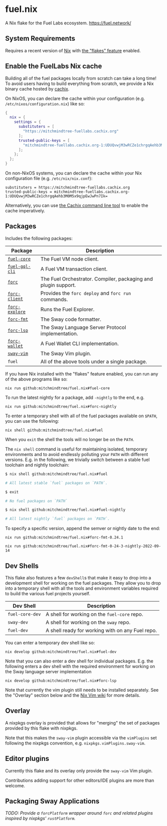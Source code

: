 # fuel.nix

A Nix flake for the Fuel Labs ecosystem. https://fuel.network/

## System Requirements

Requires a recent version of [Nix][nix-manual] with [the "flakes"
feature][nix-flakes] enabled.

## Enable the FuelLabs Nix cache

Building all of the fuel packages locally from scratch can take a long time! To
avoid users having to build everything from scratch, we provide a Nix binary
cache hosted by [cachix][fuellabs-cachix].

On NixOS, you can declare the cache within your configuration (e.g.
`/etc/nixos/configuration.nix`) like so:

```nix
{
  nix = {
    settings = {
      substituters = [
        "https://mitchmindtree-fuellabs.cachix.org"
      ];
      trusted-public-keys = [
        "mitchmindtree-fuellabs.cachix.org-1:UDUQvwjM3wRCZe1chrgqAehb3M0M5x9qjpEwJwPn7Ik="
      ];
    };
  };
}
```

On non-NixOS systems, you can declare the cache within your Nix configuration
file (e.g. `/etc/nix/nix.conf`):

```
substituters = https://mitchmindtree-fuellabs.cachix.org
trusted-public-keys = mitchmindtree-fuellabs.cachix.org-1:UDUQvwjM3wRCZe1chrgqAehb3M0M5x9qjpEwJwPn7Ik=
```

Alternatively, you can use [the Cachix command line tool][cachix-docs] to enable
the cache imperatively.

## Packages

Includes the following packages:

| Package | Description |
| --- | --- |
| [`fuel-core`][fuel-core-repo] | The Fuel VM node client. |
| [`fuel-gql-cli`][fuel-core-repo] | A Fuel VM transaction client. |
| [`forc`][sway-repo] | The Fuel Orchestrator. Compiler, packaging and plugin support. |
| [`forc-client`][sway-repo] | Provides the `forc deploy` and `forc run` commands. |
| [`forc-explore`][sway-repo] | Runs the Fuel Explorer. |
| [`forc-fmt`][sway-repo] | The Sway code formatter. |
| [`forc-lsp`][sway-repo] | The Sway Language Server Protocol implementation. |
| [`forc-wallet`][forc-wallet-repo] | A Fuel Wallet CLI implementation. |
| [`sway-vim`][sway-vim-repo] | The Sway Vim plugin. |
| `fuel` | All of the above tools under a single package. |

If you have Nix installed with the "flakes" feature enabled, you can run any of
the above programs like so:

```
nix run github:mitchmindtree/fuel.nix#fuel-core
```

To run the latest nightly for a package, add `-nightly` to the end, e.g.

```
nix run github:mitchmindtree/fuel.nix#forc-nightly
```

To enter a temporary shell with all of the fuel packages available on `$PATH`,
you can use the following:

```
nix shell github:mitchmindtree/fuel.nix#fuel
```

When you `exit` the shell the tools will no longer be on the `PATH`.

The `nix shell` command is useful for maintaining isolated, temporary
environments and to avoid endlessly polluting your `PATH` with different
versions. E.g. in the following, we trivially switch between a stable fuel
toolchain and nightly toolchain:

```sh
$ nix shell github:mitchmindtree/fuel.nix#fuel

# All latest stable `fuel` packages on `PATH`.

$ exit

# No fuel packages on `PATH`

$ nix shell github:mitchmindtree/fuel.nix#fuel-nightly

# All latest nightly `fuel` packages on `PATH`.
```


To specify a specific version, append the semver or nightly date to the end:

```
nix run github:mitchmindtree/fuel.nix#forc-fmt-0.24.1
```
```
nix run github:mitchmindtree/fuel.nix#forc-fmt-0-24-3-nightly-2022-09-14
```

## Dev Shells

This flake also features a few `devShell`s that make it easy to drop into a
development shell for working on the fuel packages. They allow you to drop into
a temporary shell with all the tools and environment variables required to build
the various fuel projects yourself.

| Dev Shell | Description |
| --- | --- |
| `fuel-core-dev` | A shell for working on the `fuel-core` repo. |
| `sway-dev` | A shell for working on the `sway` repo. |
| `fuel-dev` | A shell ready for working with on any Fuel repo. |

You can enter a temporary dev shell like so:

```
nix develop github:mitchmindtree/fuel.nix#fuel-dev
```

Note that you can also enter a dev shell for individual packages. E.g. the
following enters a dev shell with the required environment for working on the
Sway language server implementation

```
nix develop github:mitchmindtree/fuel.nix#forc-lsp
```

Note that currently the vim plugin still needs to be installed separately. See
the "Overlay" section below and the [Nix Vim wiki](https://nixos.wiki/wiki/Vim)
for more details.

## Overlay

A nixpkgs overlay is provided that allows for "merging" the set of packages
provided by this flake with nixpkgs.

Note that this makes the `sway-vim` plugin accessible via the `vimPlugins` set
following the nixpkgs convention, e.g. `nixpkgs.vimPlugins.sway-vim`.

## Editor plugins

Currently this flake and its overlay only provide the `sway-vim` Vim plugin.

Contributions adding support for other editors/IDE plugins are more than
welcome.

## Packaging Sway Applications

*TODO: Provide a `forcPlatform` wrapper around `forc` and related plugins
inspired by nixpkgs' `rustPlatform`.*


[cachix-docs]: https://docs.cachix.org/
[forc-wallet-repo]: https://github.com/fuellabs/forc-wallet
[fuel-core-repo]: https://github.com/fuellabs/fuel-core
[fuellabs-cachix]: https://app.cachix.org/cache/mitchmindtree-fuellabs
[nix-flakes]: https://nixos.wiki/wiki/Flakes
[nix-manual]: https://nixos.org/manual/nix/stable/
[rust-overlay-repo]: https://github.com/oxalica/rust-overlay
[sway-repo]: https://github.com/fuellabs/sway
[sway-vim-repo]: https://github.com/fuellabs/sway.vim
